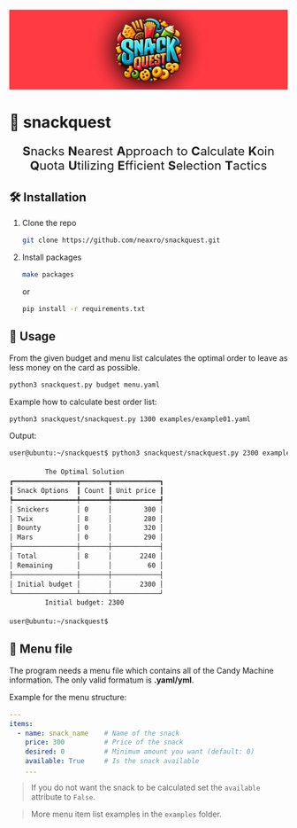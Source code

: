 ![Snackquest](assets/SnackquestBanner.png)
# :chocolate_bar: snackquest
<p style="text-align:center;font-size:22px">
<b>S</b>nacks <b>N</b>earest <b>A</b>pproach to <b>C</b>alculate <b>K</b>oin <b>Q</b>uota <b>U</b>tilizing <b>E</b>fficient <b>S</b>election <b>T</b>actics
</p>

## :hammer_and_wrench: Installation
1. Clone the repo
    ```sh
    git clone https://github.com/neaxro/snackquest.git
    ```
2. Install packages
    ```sh
    make packages 
    ```
    or
    
    ```sh
    pip install -r requirements.txt
    ```

## :dart: Usage
From the given budget and menu list calculates the optimal order to leave as less money on the card as possible.

```sh
python3 snackquest.py budget menu.yaml
```
Example how to calculate best order list:
```sh
python3 snackquest/snackquest.py 1300 examples/example01.yaml
```
Output:
```sh
user@ubuntu:~/snackquest$ python3 snackquest/snackquest.py 2300 examples/example01.yaml

         The Optimal Solution          
┏━━━━━━━━━━━━━━━━┳━━━━━━━┳━━━━━━━━━━━━┓
┃ Snack Options  ┃ Count ┃ Unit price ┃
┡━━━━━━━━━━━━━━━━╇━━━━━━━╇━━━━━━━━━━━━┩
│ Snickers       │ 0     │        300 │
│ Twix           │ 8     │        280 │
│ Bounty         │ 0     │        320 │
│ Mars           │ 0     │        290 │
├────────────────┼───────┼────────────┤
│ Total          │ 8     │       2240 │
│ Remaining      │       │         60 │
├────────────────┼───────┼────────────┤
│ Initial budget │       │       2300 │
└────────────────┴───────┴────────────┘
         Initial budget: 2300

user@ubuntu:~/snackquest$
```
## :bookmark_tabs: Menu file
The program needs a menu file which contains all of the Candy Machine information. The only valid formatum is **.yaml/yml**.

Example for the menu structure:
```yaml
---
items:
  - name: snack_name    # Name of the snack
    price: 300          # Price of the snack
    desired: 0          # Minimum amount you want (default: 0)
    available: True     # Is the snack available
    ...
```
> If you do not want the snack to be calculated set the `available` attribute to `False`.

> More menu item list examples in the `examples` folder.